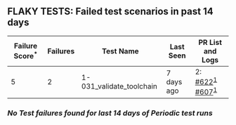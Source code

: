 ## FLAKY TESTS: Failed test scenarios in past 14 days
| Failure Score<sup>*</sup> | Failures | Test Name | Last Seen | PR List and Logs 
|---|---|---|---|---|
| 5 | 2 | 1-031_validate_toolchain  | 7 days ago | 2: [#622](https://github.com/redhat-developer/gitops-operator/pull/622)<sup>[1](https://storage.googleapis.com/origin-ci-test/pr-logs/pull/redhat-developer_gitops-operator/622/pull-ci-redhat-developer-gitops-operator-master-v4.13-kuttl-parallel/1726881505587761152/build-log.txt)</sup> [#607](https://github.com/redhat-developer/gitops-operator/pull/607)<sup>[1](https://storage.googleapis.com/origin-ci-test/pr-logs/pull/redhat-developer_gitops-operator/607/pull-ci-redhat-developer-gitops-operator-master-v4.13-kuttl-parallel/1727954364129087491/build-log.txt)</sup> 

### *No Test failures found for last 14 days of __Periodic__ test runs*
